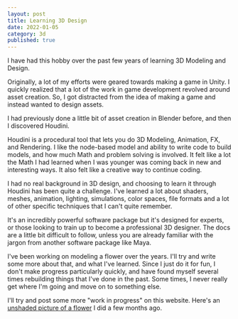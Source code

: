 ```yaml
---
layout: post
title: Learning 3D Design
date: 2022-01-05
category: 3d
published: true
---
```


I have had this hobby over the past few years of learning 3D Modeling and Design.   

Originally, a lot of my efforts were geared towards making a game in Unity.  I quickly realized that a lot of the work in game development revolved around asset creation.  So, I got distracted from the idea of making a game and instead wanted to design assets.

I had previously done a little bit of asset creation in Blender before, and then I discovered Houdini.

Houdini is a procedural tool that lets you do 3D Modeling, Animation, FX, and Rendering.  I like the node-based model and ability to write code to build models, and how much Math and problem solving is involved.  It felt like a lot the Math I had learned when I was younger was coming back in new and interesting ways.  It also felt like a creative way to continue coding.  

I had no real background in 3D design, and choosing to learn it through Houdini has been quite a challenge.  I've learned a lot about shaders, meshes, animation, lighting, simulations, color spaces, file formats and a lot of other specific techniques that I can't quite remember.   

It's an incredibly powerful software package but it's designed for experts, or those looking to train up to become a professional 3D designer.  The docs are a little bit difficult to follow, unless you are already familiar with the jargon from another software package like Maya.

I've been working on modeling a flower over the years.   I'll try and write some more about that, and what I've learned.   Since I just do it for fun, I don't make progress particularly quickly, and have found myself several times rebuilding things that I've done in the past.   Some times, I never really get where I'm going and move on to something else. 

I'll try and post some more "work in progress" on this website.   Here's an [unshaded picture of a flower](/garden) I did a few months ago.
